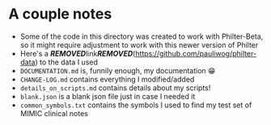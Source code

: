 # A couple notes
- Some of the code in this directory was created to work with Philter-Beta, so it might require adjustment to work with this newer version of Philter
- Here's a ***REMOVED***link***REMOVED***(https://github.com/pauliwog/philter-data) to the data I used
- ```DOCUMENTATION.md``` is, funnily enough, my documentation :grin:
- ```CHANGE-LOG.md``` contains everything I modified/added
- ```details_on_scripts.md``` contains details about my scripts!
- ```blank.json``` is a blank json file just in case I needed it
- ```common_symbols.txt``` contains the symbols I used to find my test set of MIMIC clinical notes
